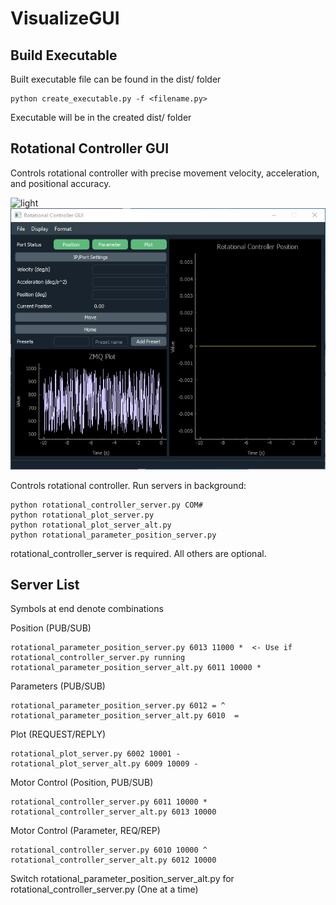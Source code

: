 # VisualizeGUI

## Build Executable
Built executable file can be found in the dist/ folder
```
python create_executable.py -f <filename.py>
```
Executable will be in the created dist/ folder

## Rotational Controller GUI
Controls rotational controller with precise movement velocity, acceleration, and positional accuracy. 

![light](/doc/rotational_controller.gif) ![dark](/doc/rotational_controller_dark.gif)

Controls rotational controller. Run servers in background:
```
python rotational_controller_server.py COM#
python rotational_plot_server.py
python rotational_plot_server_alt.py
python rotational_parameter_position_server.py
```

rotational_controller_server is required. All others are optional.

## Server List
Symbols at end denote combinations

Position (PUB/SUB)
```
rotational_parameter_position_server.py 6013 11000 *  <- Use if rotational_controller_server.py running
rotational_parameter_position_server_alt.py 6011 10000 *
```

Parameters (PUB/SUB)
```
rotational_parameter_position_server.py 6012 = ^
rotational_parameter_position_server_alt.py 6010  =
```

Plot (REQUEST/REPLY)
```
rotational_plot_server.py 6002 10001 -
rotational_plot_server_alt.py 6009 10009 -
```

Motor Control (Position, PUB/SUB)
```
rotational_controller_server.py 6011 10000 *
rotational_controller_server_alt.py 6013 10000
```

Motor Control (Parameter, REQ/REP)
```
rotational_controller_server.py 6010 10000 ^
rotational_controller_server_alt.py 6012 10000
```

Switch rotational_parameter_position_server_alt.py for rotational_controller_server.py (One at a time)


